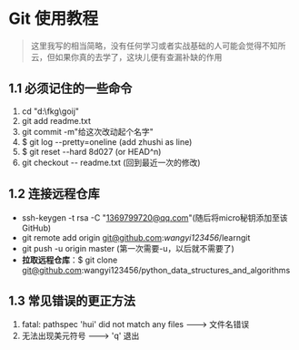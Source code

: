 # Git 使用教程
> 这里我写的相当简略，没有任何学习或者实战基础的人可能会觉得不知所云，但如果你真的去学了，这块儿便有查漏补缺的作用
## 1.1 必须记住的一些命令
1. cd "d:\\fkg\goij"
1. git add readme.txt 
2. git commit -m"给这次改动起个名字" 
3. $ git log --pretty=oneline (add zhushi as line)
4. $ git reset --hard 8d027 (or HEAD^n)
5. git checkout -- readme.txt (回到最近一次的修改)

## 1.2 连接远程仓库
- ssh-keygen -t rsa -C "1369799720@qq.com"(随后将micro秘钥添加至该GitHub)
- git remote add origin git@github.com:*wangyi123456*/learngit
- git push -u origin master (第一次需要-u，以后就不需要了)
- **拉取远程仓库**：$ git clone git@github.com:wangyi123456/python_data_structures_and_algorithms


## 1.3 常见错误的更正方法
1. fatal: pathspec 'hui' did not match any files ---> 文件名错误
2. 无法出现美元符号 ---> 'q' 退出

